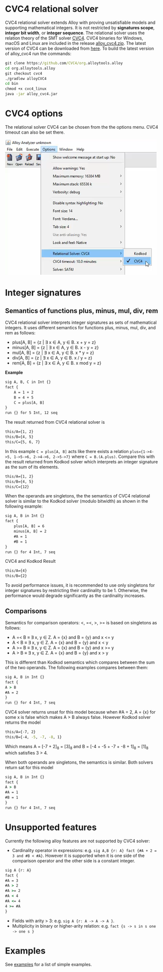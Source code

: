 # CVC4 relational solver 
CVC4 relational solver extends Alloy with proving unsatisfiable models and supporting mathematical integers. It is not restricted by **signatures scope**, **integer bit width**, or **integer sequence**. 
The relational solver uses the relation theory of the SMT solver [CVC4](https://cvc4.github.io).
CVC4 binaries for Windows, macOS and Linux are included in the release [alloy_cvc4.zip](https://github.com/CVC4/org.alloytools.alloy/releases/download/v5.0.0.2/alloy_cvc4.zip). The latest version of CVC4 can be downloaded from [here](https://cvc4.github.io/downloads.html). To build the latest version of alloy_cvc4 run the commands:
```cmd
git clone https://github.com/CVC4/org.alloytools.alloy
cd org.alloytools.alloy     
git checkout cvc4
./gradlew alloyCVC4
cd bin
chmod +x cvc4_linux
java -jar alloy_cvc4.jar     
```
# CVC4 options 
The relational solver CVC4 can be chosen from the the options menu. CVC4 timeout can also be set there.  

![Dependency graph](doc/options.png)

# Integer signatures 
## Semantics of functions plus, minus, mul, div, rem
 CVC4 relational solver interprets integer signatures as sets of mathematical integers. It uses different semantics for functions plus, minus, mul, div, and rem as follows: 

- plus[A, B] = {z | ∃ x ∈ A, y ∈ B. x + y = z}
- minus[A, B] = {z | ∃ x ∈ A, y ∈ B. x - y = z}
- mul[A, B] = {z | ∃ x ∈ A, y ∈ B. x * y = z}
- div[A, B] = {z | ∃ x ∈ A, y ∈ B. x / y = z}
- rem[A, B] = {z | ∃ x ∈ A, y ∈ B. x mod y = z}
 
 **Example**
 ```cmd
 sig A, B, C in Int {} 
 fact { 
     A = 1 + 2
     B = 4 + 5
     C = plus[A, B]
 } 
run {} for 5 Int, 12 seq
```
The result returned from CVC4 relational solver is 
```cmd
this/A={1, 2}
this/B={4, 5}
this/C={5, 6, 7}
```
In this example `C = plus[A, B]` acts like there exists a relation `plus={1->4->5, 1->5->6, 2->4->6, 2->5->7}` where `C = B.(A.plus)`.
Compare this with the result returned from Kodkod solver which interprets an integer signature as the sum of its elements. 
```cmd
this/A={1, 2}
this/B={4, 5}
this/C={12}
```
When the operands are singletons, the the semantics of CVC4 relational solver is similar to the Kodkod solver (modulo bitwidth) as shown in the following example:
```cmd
sig A, B in Int {} 
fact { 
    plus[A, B] = 6
    minus[A, B] = 2
    #A = 1
    #B = 1
}
run {} for 4 Int, 7 seq
```
CVC4 and Kodkod Result
```cmd
this/A={4}
this/B={2}
```

To avoid performance issues, it is recommended to use only singletons for integer signatures by restricting their cardinality to be 1. Otherwise, the performance would degrade significantly as the cardinality increases.     

## Comparisons
Semantics for comparison operators: <, =<, >, >=  is based on singletons as follows:
- A =< B ≡ ∃ x, y ∈ Z. A = {x} and B = {y} and x <= y
- A < B ≡ ∃ x, y ∈ Z. A = {x} and B = {y} and x < y
- A >= B ≡ ∃ x, y ∈ Z. A = {x} and B = {y} and x >= y
- A > B ≡ ∃ x, y ∈ Z. A = {x} and B = {y} and x > y

This is different than Kodkod semantics which compares between the sum of the two operands. The following examples compares between them:
```cmd
sig A, B in Int {} 
fact { 
A > B
#A = 2   
}
run {} for 4 Int, 7 seq
```

CVC4  solver returns unsat for this model because when #A = 2, A = {x}  for some x is false which makes A > B always false. However Kodkod solver returns the model
```cmd
this/A={-7, 2}
this/B={-4, -5, -7, -8, 1}
``` 
 Which means A = [-7 + 2]<sub>8</sub> = [3]<sub>8</sub> 
 and B = [-4 + -5 + -7 + -8 + 1]<sub>8</sub> = [1]<sub>8</sub> which satisfies 3 > 4. 
 
When both operands are singletons, the semantics is similar. Both solvers return sat for this model
```cmd
sig A, B in Int {} 
fact { 
A > B
#A = 1
#B = 1   
}
run {} for 4 Int, 7 seq
```
# Unsupported features
Currently the following alloy features are not supported by CVC4 solver:
- Cardinality operator in expressions: e.g. `sig A,B {r: A} fact {#A + 2 = 3 and #B < #A}`. However it is supported when it is one side of the comparison operator and the other side is a constant integer. 
```cmd
sig A {r: A} 
fact {
#A = 3
#A > 2
#A >= 2
#A < 4
#A <= 4
4 >= #A 
}
```
- Fields with arity > 3: e.g. `sig A {r: A -> A -> A }`.
- Multiplicity in binary or higher-arity relation: e.g. `fact {s -> s in s one -> one s }`
# Examples

See [examples](examples) for a list of simple examples. 
